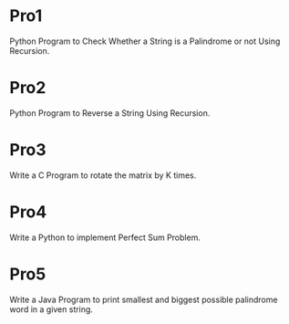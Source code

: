 # Pro1
Python Program to Check Whether a String is a Palindrome or not Using Recursion.
# Pro2
Python Program to Reverse a String Using Recursion.
# Pro3
Write a C Program to rotate the matrix by K times.
# Pro4
Write a Python to implement Perfect Sum Problem.
# Pro5
Write a Java Program to print smallest and biggest possible palindrome word in a given string.
